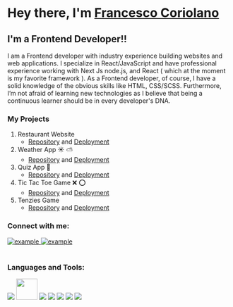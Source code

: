 <h1>Hey there, I'm <a  href="https://www.linkedin.com/in/francesco-coriolano/">Francesco Coriolano </a> </h1>


## I'm a Frontend Developer!!

I am a Frontend developer with industry experience building websites and web applications. I specialize in React/JavaScript and have professional experience working with Next Js node.js, and React ( which at the moment is my favorite framework ). As a Frontend developer, of course, I have a solid knowledge of the obvious skills like HTML, CSS/SCSS. Furthermore, I’m not afraid of learning new technologies as I believe that being a continuous learner should be in every developer's DNA.

### My Projects
1.  Restaurant Website 
    * [Repository](https://github.com/francescocori/restaurant-website) and [Deployment](https://foodiemania.netlify.app/)
2.  Weather App ☀️ ⛅️
    * [Repository](https://github.com/francescocori/weather-app) and [Deployment](https://fra-weather-app.netlify.app/)
3.  Quiz App 📝 
    * [Repository](https://github.com/francescocori/fra-quiz-app) and [Deployment](https://francescocori.github.io/fra-quiz-app/)
4.  Tic Tac Toe Game ❌ ⭕️
    * [Repository](https://github.com/francescocori/tic-tac-toe-f) and [Deployment](https://francescocori.github.io/tic-tac-toe-f/)
5.  Tenzies Game 
    * [Repository](https://github.com/francescocori/tenzies) and [Deployment](http://francescocori.github.io/tenzies)

### Connect with me:

 <div>
    <a  href="https://www.linkedin.com/in/francesco-coriolano/" target="_blank">
      <img src="https://img.shields.io/badge/Linked%20In-0A66C2.svg?style=for-the-badge&logo=linkedin&logoColor=white" alt="example"/>
    </a>
    <a  href="mailto:francesco.coriolano@gmail.com" target="_blank">
      <img src="https://img.shields.io/badge/Gmail-D14836?style=for-the-badge&logo=gmail&logoColor=white" alt="example"/>
    </a>
 <div>

<br />

<h3 align="left">Languages and Tools:</h3>
<p align="left"> 
<img src="https://img.icons8.com/color/48/4a90e2/javascript.png"/>
 <img height="48" src="https://logos-download.com/wp-content/uploads/2016/09/React_logo_logotype_emblem.png" />
<img src="https://img.icons8.com/color/48/000000/nodejs.png"/> 
<img src="https://img.icons8.com/color/48/000000/html-5--v1.png"/>
<img src="https://img.icons8.com/color/48/000000/css3.png"/>
<img src="https://img.icons8.com/color/48/000000/github.png"/>
<img src="https://img.icons8.com/color/48/000000/visual-studio-code-2019.png"/>


<br />

[linkedin]: https://www.linkedin.com/in/francesco-coriolano/
